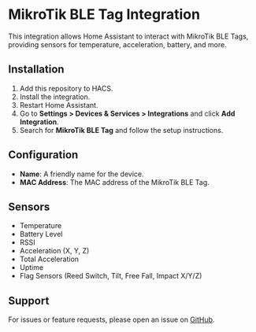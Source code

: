# MikroTik BLE Tag Integration

This integration allows Home Assistant to interact with MikroTik BLE Tags, providing sensors for temperature, acceleration, battery, and more.

## Installation

1. Add this repository to HACS.
2. Install the integration.
3. Restart Home Assistant.
4. Go to **Settings > Devices & Services > Integrations** and click **Add Integration**.
5. Search for **MikroTik BLE Tag** and follow the setup instructions.

## Configuration

- **Name**: A friendly name for the device.
- **MAC Address**: The MAC address of the MikroTik BLE Tag.

## Sensors

- Temperature
- Battery Level
- RSSI
- Acceleration (X, Y, Z)
- Total Acceleration
- Uptime
- Flag Sensors (Reed Switch, Tilt, Free Fall, Impact X/Y/Z)

## Support

For issues or feature requests, please open an issue on [GitHub](https://github.com/3dalex07/mikrotik_ble_tag).
